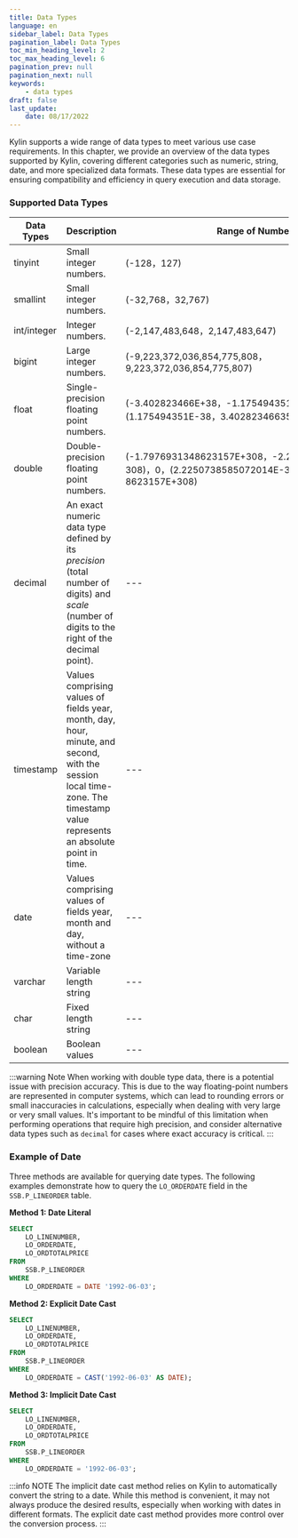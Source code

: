 ```yaml
---
title: Data Types
language: en
sidebar_label: Data Types
pagination_label: Data Types
toc_min_heading_level: 2
toc_max_heading_level: 6
pagination_prev: null
pagination_next: null
keywords:
    - data types
draft: false
last_update:
    date: 08/17/2022
---
```


Kylin supports a wide range of data types to meet various use case requirements. In this chapter, we provide an overview of the data types supported by Kylin, covering different categories such as numeric, string, date, and more specialized data formats. These data types are essential for ensuring compatibility and efficiency in query execution and data storage.

### Supported Data Types

| Data Types  | Description                                                                                                                                                                | Range of Numbers                                                                                         |
|-------------|----------------------------------------------------------------------------------------------------------------------------------------------------------------------------|----------------------------------------------------------------------------------------------------------|
| tinyint     | Small integer numbers.                                                                                                                                                     | (-128，127)                                                                                               |
| smallint    | Small integer numbers.                                                                                                                                                     | (-32,768，32,767)                                                                                         |
| int/integer | Integer numbers.                                                                                                                                                           | (-2,147,483,648，2,147,483,647)                                                                           |
| bigint      | Large integer numbers.                                                                                                                                                     | (-9,223,372,036,854,775,808，9,223,372,036,854,775,807)                                                   |
| float       | Single-precision floating point numbers.                                                                                                                                   | (-3.402823466E+38，-1.175494351E-38)，0，(1.175494351E-38，3.402823466351E+38)                               |
| double      | Double-precision floating point numbers.                                                                                                                                   | (-1.7976931348623157E+308，-2.2250738585072014E-308)，0，(2.2250738585072014E-308，1.797693134 8623157E+308) |
| decimal     | An exact numeric data type defined by its *precision* (total number of digits) and *scale* (number of digits to the right of the decimal point).                           | ---                                                                                                      |
| timestamp   | Values comprising values of fields year, month, day, hour, minute, and second, with the session local time-zone. The timestamp value represents an absolute point in time. | ---                                                                                                      |
| date        | Values comprising values of fields year, month and day, without a time-zone                                                                                                | ---                                                                                                      |
| varchar     | Variable length string                                                                                                                                                     | ---                                                                                                      |
| char        | Fixed length string                                                                                                                                                        | ---                                                                                                      |
| boolean     | Boolean values                                                                                                                                                             | ---                                                                                                      |

:::warning Note
When working with double type data, there is a potential issue with precision accuracy. This is due to the way floating-point numbers are represented in computer systems, which can lead to rounding errors or small inaccuracies in calculations, especially when dealing with very large or very small values. It's important to be mindful of this limitation when performing operations that require high precision, and consider alternative data types such as `decimal` for cases where exact accuracy is critical.
:::



### Example of Date

Three methods are available for querying date types. The following examples demonstrate how to query the `LO_ORDERDATE` field in the `SSB.P_LINEORDER` table.

**Method 1: Date Literal**

```sql
SELECT
    LO_LINENUMBER,
    LO_ORDERDATE,
    LO_ORDTOTALPRICE
FROM
    SSB.P_LINEORDER
WHERE
    LO_ORDERDATE = DATE '1992-06-03';
```

**Method 2: Explicit Date Cast**

```sql
SELECT
    LO_LINENUMBER,
    LO_ORDERDATE,
    LO_ORDTOTALPRICE
FROM
    SSB.P_LINEORDER
WHERE
    LO_ORDERDATE = CAST('1992-06-03' AS DATE);
```

**Method 3: Implicit Date Cast**

```sql
SELECT
    LO_LINENUMBER,
    LO_ORDERDATE,
    LO_ORDTOTALPRICE
FROM
    SSB.P_LINEORDER
WHERE
    LO_ORDERDATE = '1992-06-03';
```
:::info NOTE
The implicit date cast method relies on Kylin to automatically convert the string to a date. While this method is convenient, it may not always produce the desired results, especially when working with dates in different formats. The explicit date cast method provides more control over the conversion process.
:::
